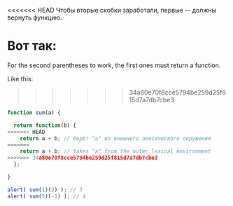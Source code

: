 <<<<<<< HEAD
Чтобы вторые скобки заработали, первые -- должны вернуть функцию.

Вот так:
=======
For the second parentheses to work, the first ones must return a function.

Like this:
>>>>>>> 34a80e70f8cce5794be259d25f815d7a7db7cbe3

```js run
function sum(a) {

  return function(b) {
<<<<<<< HEAD
    return a + b; // берёт "a" из внешнего лексического окружения
=======
    return a + b; // takes "a" from the outer lexical environment
>>>>>>> 34a80e70f8cce5794be259d25f815d7a7db7cbe3
  };

}

alert( sum(1)(2) ); // 3
alert( sum(5)(-1) ); // 4
```

